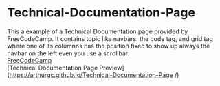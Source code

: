 # Technical-Documentation-Page
This a example of a Technical Documentation page provided by FreeCodeCamp. It contains topic like navbars, the code tag, and grid tag where one of its columnns has the position fixed to show up always the navbar on the left even you use a scrollbar.<br />
[FreeCodeCamp](https://www.freecodecamp.org/learn/)<br />
[Technical Documentation Page Preview](https://arthurgc.github.io/Technical-Documentation-Page
/)